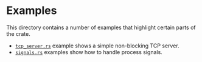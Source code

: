 # Examples

This directory contains a number of examples that highlight certain parts of the
crate.

 * [`tcp_server.rs`] example shows a simple non-blocking TCP server.
 * [`signals.rs`] examples show how to handle process signals.

[`tcp_server.rs`]: ./tcp_server.rs
[`signals.rs`]: ./signals.rs
